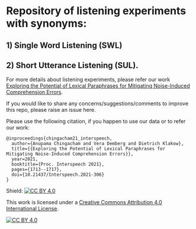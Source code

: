 # Repository of listening experiments with synonyms:
## 1) Single Word Listening (SWL)
## 2) Short Utterance Listening (SUL).


For more details about listening experiments, please refer our work [Exploring the Potential of Lexical Paraphrases for Mitigating Noise-Induced Comprehension Errors](https://www.isca-speech.org/archive/pdfs/interspeech_2021/chingacham21_interspeech.pdf).

If you would like to share any concerns/suggestions/comments to improve this repo, please raise an issue here.

Please use the following citation, if you happen to use our data or to refer our work:


```
@inproceedings{chingacham21_interspeech,
  author={Anupama Chingacham and Vera Demberg and Dietrich Klakow},
  title={{Exploring the Potential of Lexical Paraphrases for Mitigating Noise-Induced Comprehension Errors}},
  year=2021,
  booktitle={Proc. Interspeech 2021},
  pages={1713--1717},
  doi={10.21437/Interspeech.2021-306}
}
```


Shield: [![CC BY 4.0][cc-by-shield]][cc-by]

This work is licensed under a
[Creative Commons Attribution 4.0 International License][cc-by].

[![CC BY 4.0][cc-by-image]][cc-by]

[cc-by]: http://creativecommons.org/licenses/by/4.0/
[cc-by-image]: https://i.creativecommons.org/l/by/4.0/88x31.png
[cc-by-shield]: https://img.shields.io/badge/License-CC%20BY%204.0-lightgrey.svg

